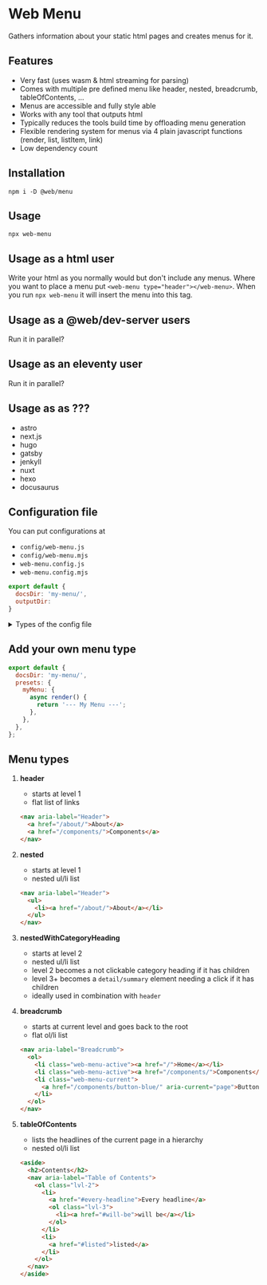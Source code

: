 # Web Menu

Gathers information about your static html pages and creates menus for it.

## Features

- Very fast (uses wasm & html streaming for parsing)
- Comes with multiple pre defined menu like header, nested, breadcrumb, tableOfContents, ...
- Menus are accessible and fully style able
- Works with any tool that outputs html
- Typically reduces the tools build time by offloading menu generation
- Flexible rendering system for menus via 4 plain javascript functions (render, list, listItem, link)
- Low dependency count

## Installation

```
npm i -D @web/menu
```

## Usage

```
npx web-menu
```

## Usage as a html user

Write your html as you normally would but don't include any menus.
Where you want to place a menu put `<web-menu type="header"></web-menu>`.
When you run `npx web-menu` it will insert the menu into this tag.

## Usage as a @web/dev-server users

Run it in parallel?

## Usage as an eleventy user

Run it in parallel?

## Usage as as ???

- astro
- next.js
- hugo
- gatsby
- jenkyll
- nuxt
- hexo
- docusaurus

## Configuration file

You can put configurations at

- `config/web-menu.js`
- `config/web-menu.mjs`
- `web-menu.config.js`
- `web-menu.config.mjs`

```js
export default {
  docsDir: 'my-menu/',
  outputDir:
}
```

<details>
  <summary>Types of the config file</summary>
  <div>
    TODO: inline types 
  </div>
</details>

## Add your own menu type

```js
export default {
  docsDir: 'my-menu/',
  presets: {
    myMenu: {
      async render() {
        return '--- My Menu ---';
      },
    },
  },
};
```

## Menu types

1. **header**

   - starts at level 1
   - flat list of links

   ```html
   <nav aria-label="Header">
     <a href="/about/">About</a>
     <a href="/components/">Components</a>
   </nav>
   ```

2. **nested**

   - starts at level 1
   - nested ul/li list

   ```html
   <nav aria-label="Header">
     <ul>
       <li><a href="/about/">About</a></li>
     </ul>
   </nav>
   ```

3. **nestedWithCategoryHeading**

   - starts at level 2
   - nested ul/li list
   - level 2 becomes a not clickable category heading if it has children
   - level 3+ becomes a `detail/summary` element needing a click if it has children
   - ideally used in combination with `header`

4. **breadcrumb**

   - starts at current level and goes back to the root
   - flat ol/li list

   ```html
   <nav aria-label="Breadcrumb">
     <ol>
       <li class="web-menu-active"><a href="/">Home</a></li>
       <li class="web-menu-active"><a href="/components/">Components</a></li>
       <li class="web-menu-current">
         <a href="/components/button-blue/" aria-current="page">Button Blue</a>
       </li>
     </ol>
   </nav>
   ```

5. **tableOfContents**

   - lists the headlines of the current page in a hierarchy
   - nested ol/li list

   ```html
   <aside>
     <h2>Contents</h2>
     <nav aria-label="Table of Contents">
       <ol class="lvl-2">
         <li>
           <a href="#every-headline">Every headline</a>
           <ol class="lvl-3">
             <li><a href="#will-be">will be</a></li>
           </ol>
         </li>
         <li>
           <a href="#listed">listed</a>
         </li>
       </ol>
     </nav>
   </aside>
   ```
